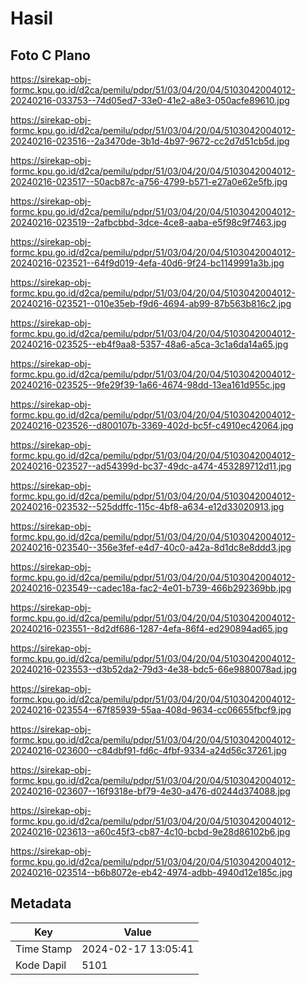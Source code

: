 # Hasil

## Foto C Plano

https://sirekap-obj-formc.kpu.go.id/d2ca/pemilu/pdpr/51/03/04/20/04/5103042004012-20240216-033753--74d05ed7-33e0-41e2-a8e3-050acfe89610.jpg

https://sirekap-obj-formc.kpu.go.id/d2ca/pemilu/pdpr/51/03/04/20/04/5103042004012-20240216-023516--2a3470de-3b1d-4b97-9672-cc2d7d51cb5d.jpg

https://sirekap-obj-formc.kpu.go.id/d2ca/pemilu/pdpr/51/03/04/20/04/5103042004012-20240216-023517--50acb87c-a756-4799-b571-e27a0e62e5fb.jpg

https://sirekap-obj-formc.kpu.go.id/d2ca/pemilu/pdpr/51/03/04/20/04/5103042004012-20240216-023519--2afbcbbd-3dce-4ce8-aaba-e5f98c9f7463.jpg

https://sirekap-obj-formc.kpu.go.id/d2ca/pemilu/pdpr/51/03/04/20/04/5103042004012-20240216-023521--64f9d019-4efa-40d6-9f24-bc1149991a3b.jpg

https://sirekap-obj-formc.kpu.go.id/d2ca/pemilu/pdpr/51/03/04/20/04/5103042004012-20240216-023521--010e35eb-f9d6-4694-ab99-87b563b816c2.jpg

https://sirekap-obj-formc.kpu.go.id/d2ca/pemilu/pdpr/51/03/04/20/04/5103042004012-20240216-023525--eb4f9aa8-5357-48a6-a5ca-3c1a6da14a65.jpg

https://sirekap-obj-formc.kpu.go.id/d2ca/pemilu/pdpr/51/03/04/20/04/5103042004012-20240216-023525--9fe29f39-1a66-4674-98dd-13ea161d955c.jpg

https://sirekap-obj-formc.kpu.go.id/d2ca/pemilu/pdpr/51/03/04/20/04/5103042004012-20240216-023526--d800107b-3369-402d-bc5f-c4910ec42064.jpg

https://sirekap-obj-formc.kpu.go.id/d2ca/pemilu/pdpr/51/03/04/20/04/5103042004012-20240216-023527--ad54399d-bc37-49dc-a474-453289712d11.jpg

https://sirekap-obj-formc.kpu.go.id/d2ca/pemilu/pdpr/51/03/04/20/04/5103042004012-20240216-023532--525ddffc-115c-4bf8-a634-e12d33020913.jpg

https://sirekap-obj-formc.kpu.go.id/d2ca/pemilu/pdpr/51/03/04/20/04/5103042004012-20240216-023540--356e3fef-e4d7-40c0-a42a-8d1dc8e8ddd3.jpg

https://sirekap-obj-formc.kpu.go.id/d2ca/pemilu/pdpr/51/03/04/20/04/5103042004012-20240216-023549--cadec18a-fac2-4e01-b739-466b292369bb.jpg

https://sirekap-obj-formc.kpu.go.id/d2ca/pemilu/pdpr/51/03/04/20/04/5103042004012-20240216-023551--8d2df686-1287-4efa-86f4-ed290894ad65.jpg

https://sirekap-obj-formc.kpu.go.id/d2ca/pemilu/pdpr/51/03/04/20/04/5103042004012-20240216-023553--d3b52da2-79d3-4e38-bdc5-66e9880078ad.jpg

https://sirekap-obj-formc.kpu.go.id/d2ca/pemilu/pdpr/51/03/04/20/04/5103042004012-20240216-023554--67f85939-55aa-408d-9634-cc06655fbcf9.jpg

https://sirekap-obj-formc.kpu.go.id/d2ca/pemilu/pdpr/51/03/04/20/04/5103042004012-20240216-023600--c84dbf91-fd6c-4fbf-9334-a24d56c37261.jpg

https://sirekap-obj-formc.kpu.go.id/d2ca/pemilu/pdpr/51/03/04/20/04/5103042004012-20240216-023607--16f9318e-bf79-4e30-a476-d0244d374088.jpg

https://sirekap-obj-formc.kpu.go.id/d2ca/pemilu/pdpr/51/03/04/20/04/5103042004012-20240216-023613--a60c45f3-cb87-4c10-bcbd-9e28d86102b6.jpg

https://sirekap-obj-formc.kpu.go.id/d2ca/pemilu/pdpr/51/03/04/20/04/5103042004012-20240216-023514--b6b8072e-eb42-4974-adbb-4940d12e185c.jpg


## Metadata

| Key        | Value               |
| ---------- | ------------------- |
| Time Stamp | 2024-02-17 13:05:41 |
| Kode Dapil | 5101                |



